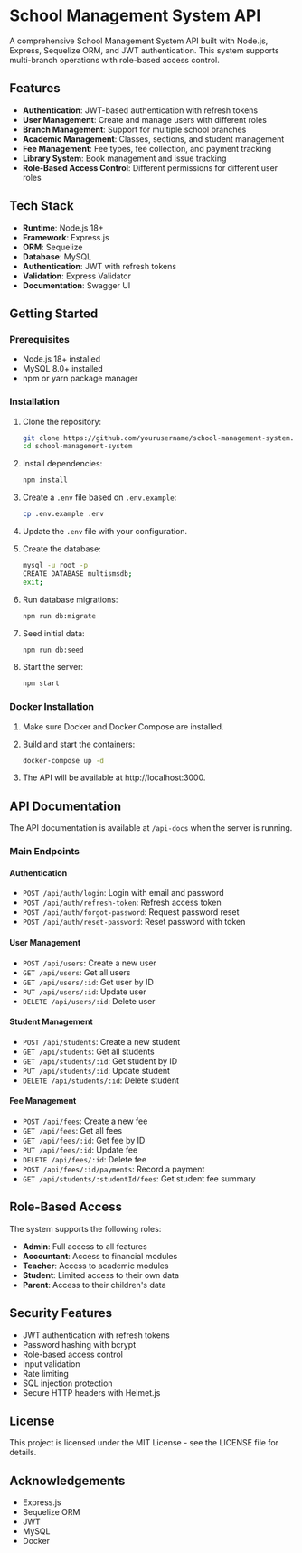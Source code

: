 # School Management System API

A comprehensive School Management System API built with Node.js, Express, Sequelize ORM, and JWT authentication. This system supports multi-branch operations with role-based access control.

## Features

- **Authentication**: JWT-based authentication with refresh tokens
- **User Management**: Create and manage users with different roles
- **Branch Management**: Support for multiple school branches
- **Academic Management**: Classes, sections, and student management
- **Fee Management**: Fee types, fee collection, and payment tracking
- **Library System**: Book management and issue tracking
- **Role-Based Access Control**: Different permissions for different user roles

## Tech Stack

- **Runtime**: Node.js 18+
- **Framework**: Express.js
- **ORM**: Sequelize
- **Database**: MySQL
- **Authentication**: JWT with refresh tokens
- **Validation**: Express Validator
- **Documentation**: Swagger UI

## Getting Started

### Prerequisites

- Node.js 18+ installed
- MySQL 8.0+ installed
- npm or yarn package manager

### Installation

1. Clone the repository:

   ```bash
   git clone https://github.com/yourusername/school-management-system.git
   cd school-management-system
   ```

2. Install dependencies:

   ```bash
   npm install
   ```

3. Create a `.env` file based on `.env.example`:

   ```bash
   cp .env.example .env
   ```

4. Update the `.env` file with your configuration.

5. Create the database:

   ```bash
   mysql -u root -p
   CREATE DATABASE multismsdb;
   exit;
   ```

6. Run database migrations:

   ```bash
   npm run db:migrate
   ```

7. Seed initial data:

   ```bash
   npm run db:seed
   ```

8. Start the server:
   ```bash
   npm start
   ```

### Docker Installation

1. Make sure Docker and Docker Compose are installed.

2. Build and start the containers:

   ```bash
   docker-compose up -d
   ```

3. The API will be available at http://localhost:3000.

## API Documentation

The API documentation is available at `/api-docs` when the server is running.

### Main Endpoints

#### Authentication

- `POST /api/auth/login`: Login with email and password
- `POST /api/auth/refresh-token`: Refresh access token
- `POST /api/auth/forgot-password`: Request password reset
- `POST /api/auth/reset-password`: Reset password with token

#### User Management

- `POST /api/users`: Create a new user
- `GET /api/users`: Get all users
- `GET /api/users/:id`: Get user by ID
- `PUT /api/users/:id`: Update user
- `DELETE /api/users/:id`: Delete user

#### Student Management

- `POST /api/students`: Create a new student
- `GET /api/students`: Get all students
- `GET /api/students/:id`: Get student by ID
- `PUT /api/students/:id`: Update student
- `DELETE /api/students/:id`: Delete student

#### Fee Management

- `POST /api/fees`: Create a new fee
- `GET /api/fees`: Get all fees
- `GET /api/fees/:id`: Get fee by ID
- `PUT /api/fees/:id`: Update fee
- `DELETE /api/fees/:id`: Delete fee
- `POST /api/fees/:id/payments`: Record a payment
- `GET /api/students/:studentId/fees`: Get student fee summary

## Role-Based Access

The system supports the following roles:

- **Admin**: Full access to all features
- **Accountant**: Access to financial modules
- **Teacher**: Access to academic modules
- **Student**: Limited access to their own data
- **Parent**: Access to their children's data

## Security Features

- JWT authentication with refresh tokens
- Password hashing with bcrypt
- Role-based access control
- Input validation
- Rate limiting
- SQL injection protection
- Secure HTTP headers with Helmet.js

## License

This project is licensed under the MIT License - see the LICENSE file for details.

## Acknowledgements

- Express.js
- Sequelize ORM
- JWT
- MySQL
- Docker
